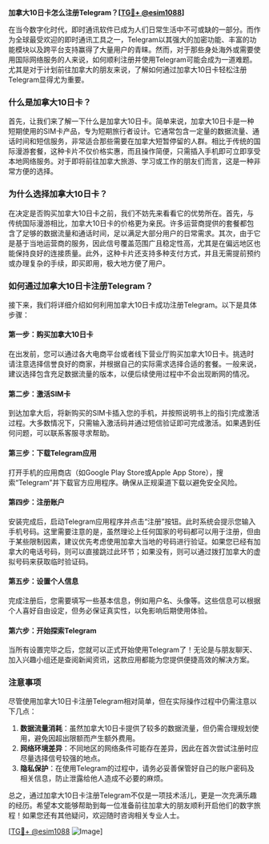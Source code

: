 **加拿大10日卡怎么注册Telegram？[[TG💪+ @esim1088](https://t.me/s/esim1088)]**

在当今数字化时代，即时通讯软件已成为人们日常生活中不可或缺的一部分。而作为全球最受欢迎的即时通讯工具之一，Telegram以其强大的加密功能、丰富的功能模块以及跨平台支持赢得了大量用户的青睐。然而，对于那些身处海外或需要使用国际网络服务的人来说，如何顺利注册并使用Telegram可能会成为一道难题。尤其是对于计划前往加拿大的朋友来说，了解如何通过加拿大10日卡轻松注册Telegram显得尤为重要。

### 什么是加拿大10日卡？

首先，让我们来了解一下什么是加拿大10日卡。简单来说，加拿大10日卡是一种短期使用的SIM卡产品，专为短期旅行者设计。它通常包含一定量的数据流量、通话时间和短信服务，非常适合那些需要在加拿大短暂停留的人群。相比于传统的国际漫游套餐，这种卡片不仅价格实惠，而且操作简便，只需插入手机即可立即享受本地网络服务。对于即将前往加拿大旅游、学习或工作的朋友们而言，这是一种非常方便的选择。

### 为什么选择加拿大10日卡？

在决定是否购买加拿大10日卡之前，我们不妨先来看看它的优势所在。首先，与传统国际漫游相比，加拿大10日卡的价格更为亲民。许多运营商提供的套餐都包含了足够的数据流量和通话时间，足以满足大部分用户的日常需求。其次，由于它是基于当地运营商的服务，因此信号覆盖范围广且稳定性高，尤其是在偏远地区也能保持良好的连接质量。此外，这种卡片还支持多种支付方式，并且无需提前预约或办理复杂的手续，即买即用，极大地方便了用户。

### 如何通过加拿大10日卡注册Telegram？

接下来，我们将详细介绍如何利用加拿大10日卡成功注册Telegram。以下是具体步骤：

#### 第一步：购买加拿大10日卡
在出发前，您可以通过各大电商平台或者线下营业厅购买加拿大10日卡。挑选时请注意选择信誉良好的商家，并根据自己的实际需求选择合适的套餐。一般来说，建议选择包含充足数据流量的版本，以便后续使用过程中不会出现断网的情况。

#### 第二步：激活SIM卡
到达加拿大后，将新购买的SIM卡插入您的手机，并按照说明书上的指引完成激活过程。大多数情况下，只需输入激活码并通过短信验证即可完成激活。如果遇到任何问题，可以联系客服寻求帮助。

#### 第三步：下载Telegram应用
打开手机的应用商店（如Google Play Store或Apple App Store），搜索“Telegram”并下载官方应用程序。确保从正规渠道下载以避免安全风险。

#### 第四步：注册账户
安装完成后，启动Telegram应用程序并点击“注册”按钮。此时系统会提示您输入手机号码。这里需要注意的是，虽然理论上任何国家的号码都可以用于注册，但由于某些限制因素，建议优先考虑使用加拿大当地的号码进行验证。如果您已经有加拿大的电话号码，则可以直接跳过此环节；如果没有，则可以通过拨打加拿大的虚拟号码来获取临时验证码。

#### 第五步：设置个人信息
完成注册后，您需要填写一些基本信息，例如用户名、头像等。这些信息可以根据个人喜好自由设定，但务必保证真实性，以免影响后期使用体验。

#### 第六步：开始探索Telegram
当所有设置完毕之后，您就可以正式开始使用Telegram了！无论是与朋友聊天、加入兴趣小组还是查阅新闻资讯，这款应用都能为您提供便捷高效的解决方案。

### 注意事项

尽管使用加拿大10日卡注册Telegram相对简单，但在实际操作过程中仍需注意以下几点：
1. **数据流量消耗**：虽然加拿大10日卡提供了较多的数据流量，但仍需合理规划使用，避免因超出限额而产生额外费用。
2. **网络环境差异**：不同地区的网络条件可能存在差异，因此在首次尝试注册时应尽量选择信号较强的地点。
3. **隐私保护**：在使用Telegram的过程中，请务必妥善保管好自己的账户密码及相关信息，防止泄露给他人造成不必要的麻烦。

总之，通过加拿大10日卡注册Telegram不仅是一项技术活儿，更是一次充满乐趣的经历。希望本文能够帮助到每一位准备前往加拿大的朋友顺利开启他们的数字旅程！如果您还有其他疑问，欢迎随时咨询相关专业人士。

[[TG💪+ @esim1088](https://t.me/s/esim1088) ![Image](https://i.postimg.cc/4NQfJmqS/Snipaste-2025-05-13-00-14-12.png)]